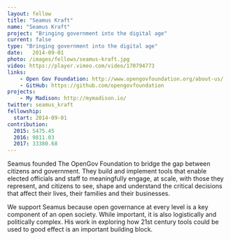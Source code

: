 ```yaml
---
layout: fellow
title: "Seamus Kraft"
name: "Seamus Kraft"
project: "Bringing government into the digital age"
current: false
type: "Bringing government into the digital age"
date:   2014-09-01
photo: /images/fellows/seamus-kraft.jpg
video: https://player.vimeo.com/video/170794773
links:
    - Open Gov Foundation: http://www.opengovfoundation.org/about-us/
    - GitHub: https://github.com/opengovfoundation
projects:
    - My Madison: http://mymadison.io/
twitter: seamus_kraft
fellowship:
  start: 2014-09-01
contribution:
  2015: 5475.45
  2016: 9811.03
  2017: 33380.68
---
```


Seamus founded The OpenGov Foundation to bridge the gap between citizens and government. They build and implement tools that enable elected officials and staff to meaningfully engage, at scale, with those they represent, and citizens to see, shape and understand the critical decisions that affect their lives, their families and their businesses.

We support Seamus because open governance at every level is a key component of an open society. While important, it is also logistically and politically complex. His work in exploring how 21st century tools could be used to good effect is an important building block.